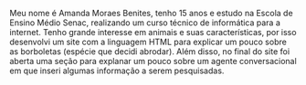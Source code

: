 Meu nome é Amanda Moraes Benites, tenho 15 anos e estudo na Escola de Ensino Médio Senac, realizando um curso técnico de informática para a internet.
Tenho grande interesse em animais e suas características, por isso desenvolvi um site com a linguagem HTML para explicar um pouco sobre as borboletas (espécie que decidi abrodar).
Além disso, no final do site foi aberta uma seção para explanar um pouco sobre um agente conversacional em que inseri algumas informação a serem pesquisadas.
